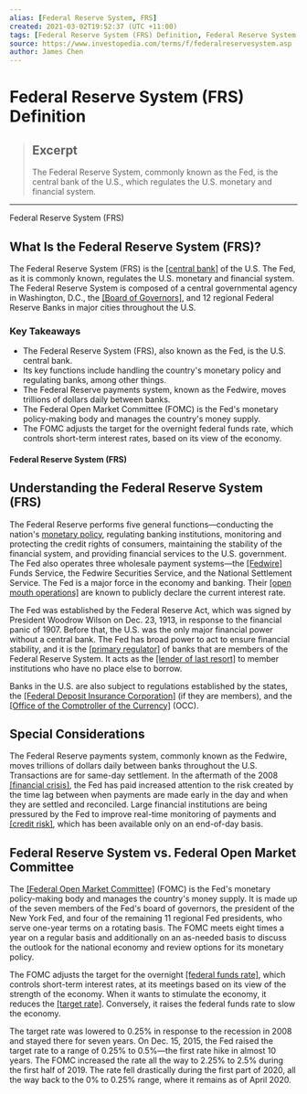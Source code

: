 ```yaml
---
alias: [Federal Reserve System, FRS]
created: 2021-03-02T19:52:37 (UTC +11:00)
tags: [Federal Reserve System (FRS) Definition, Federal Reserve System (FRS)]
source: https://www.investopedia.com/terms/f/federalreservesystem.asp
author: James Chen
---
```


# Federal Reserve System (FRS) Definition

> ## Excerpt
> The Federal Reserve System, commonly known as the Fed, is the central bank of the U.S., which regulates the U.S. monetary and financial system.

---

Federal Reserve System (FRS)
## What Is the Federal Reserve System (FRS)?

The Federal Reserve System (FRS) is the [[central bank]](https://www.investopedia.com/terms/c/centralbank.asp) of the U.S. The Fed, as it is commonly known, regulates the U.S. monetary and financial system. The Federal Reserve System is composed of a central governmental agency in Washington, D.C., the [[Board of Governors]](https://www.investopedia.com/terms/b/board-of-governors.asp), and 12 regional Federal Reserve Banks in major cities throughout the U.S.

### Key Takeaways

-   The Federal Reserve System (FRS), also known as the Fed, is the U.S. central bank.
-   Its key functions include handling the country's monetary policy and regulating banks, among other things.
-   The Federal Reserve payments system, known as the Fedwire, moves trillions of dollars daily between banks.
-   The Federal Open Market Committee (FOMC) is the Fed's monetary policy-making body and manages the country's money supply.
-   The FOMC adjusts the target for the overnight federal funds rate, which controls short-term interest rates, based on its view of the economy.

#### Federal Reserve System (FRS)

## Understanding the Federal Reserve System (FRS)

The Federal Reserve performs five general functions—conducting the nation's [monetary policy](https://www.investopedia.com/video/play/monetary-policy/), regulating banking institutions, monitoring and protecting the credit rights of consumers, maintaining the stability of the financial system, and providing financial services to the U.S. government. The Fed also operates three wholesale payment systems—the [[Fedwire]](https://www.investopedia.com/terms/f/fedwire.asp) Funds Service, the Fedwire Securities Service, and the National Settlement Service. The Fed is a major force in the economy and banking. Their [[open mouth operations]](https://www.investopedia.com/terms/o/open-mouth-operations.asp) are known to publicly declare the current interest rate.

The Fed was established by the Federal Reserve Act, which was signed by President Woodrow Wilson on Dec. 23, 1913, in response to the financial panic of 1907. Before that, the U.S. was the only major financial power without a central bank. The Fed has broad power to act to ensure financial stability, and it is the [[primary regulator]](https://www.investopedia.com/terms/p/primary-regulator.asp) of banks that are members of the Federal Reserve System. It acts as the [[lender of last resort]](https://www.investopedia.com/terms/l/lenderoflastresort.asp) to member institutions who have no place else to borrow.

Banks in the U.S. are also subject to regulations established by the states, the [[Federal Deposit Insurance Corporation]](https://www.investopedia.com/terms/f/fdic.asp) (if they are members), and the [[Office of the Comptroller of the Currency]](https://www.investopedia.com/terms/o/office-comptroller-currency-occ.asp) (OCC).

## Special Considerations

The Federal Reserve payments system, commonly known as the Fedwire, moves trillions of dollars daily between banks throughout the U.S. Transactions are for same-day settlement. In the aftermath of the 2008 [[financial crisis]](https://www.investopedia.com/terms/f/financial-crisis.asp), the Fed has paid increased attention to the risk created by the time lag between when payments are made early in the day and when they are settled and reconciled. Large financial institutions are being pressured by the Fed to improve real-time monitoring of payments and [[credit risk]](https://www.investopedia.com/terms/c/creditrisk.asp), which has been available only on an end-of-day basis.

## Federal Reserve System vs. Federal Open Market Committee

The [[Federal Open Market Committee]](https://www.investopedia.com/terms/f/fomc.asp) (FOMC) is the Fed's monetary policy-making body and manages the country's money supply. It is made up of the seven members of the Fed's board of governors, the president of the New York Fed, and four of the remaining 11 regional Fed presidents, who serve one-year terms on a rotating basis. The FOMC meets eight times a year on a regular basis and additionally on an as-needed basis to discuss the outlook for the national economy and review options for its monetary policy. 

The FOMC adjusts the target for the overnight [[federal funds rate]](https://www.investopedia.com/terms/f/federalfundsrate.asp), which controls short-term interest rates, at its meetings based on its view of the strength of the economy. When it wants to stimulate the economy, it reduces the [[target rate]](https://www.investopedia.com/terms/t/target-rate.asp). Conversely, it raises the federal funds rate to slow the economy.

The target rate was lowered to 0.25% in response to the recession in 2008 and stayed there for seven years. On Dec. 15, 2015, the Fed raised the target rate to a range of 0.25% to 0.5%—the first rate hike in almost 10 years. The FOMC increased the rate all the way to 2.25% to 2.5% during the first half of 2019. The rate fell drastically during the first part of 2020, all the way back to the 0% to 0.25% range, where it remains as of April 2020.
